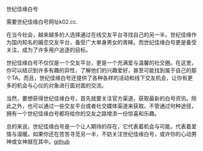 世纪佳缘白号

需要世纪佳缘白号网址k02.cc.

在当今社会，越来越多的人选择通过在线交友平台寻找自己的另一半。世纪佳缘作为国内知名的婚恋交友平台，备受广大单身男女的青睐。而世纪佳缘白号更是备受关注，成为了许多用户追逐的目标。

世纪佳缘白号不仅仅是一个交友平台，更是一个充满爱与温馨的社交圈。在这里，你可以结识到许多有趣的异性，了解他们的兴趣爱好，甚至可能找到属于自己的那个TA。而且，世纪佳缘白号还提供了各种各样的活动和线下交友机会，让你有更多的机会与心仪的对象进行面对面的交流。

当然，要想获得世纪佳缘白号，首先就要关注官方渠道，获取最新的白号资讯。除此之外，也可以通过一些交友平台或者社交媒体渠道来获取。不管通过何种途径，拥有一个世纪佳缘白号都将给你的交友之路增添一份惊喜和乐趣。

总的来说，世纪佳缘白号是一个让人期待的存在，它代表着机会与可能，代表着爱情与温暖。如果你还在苦苦寻觅另一半，不妨关注世纪佳缘白号，或许你的心动男神或女神就在其中。[github](https://github.com)